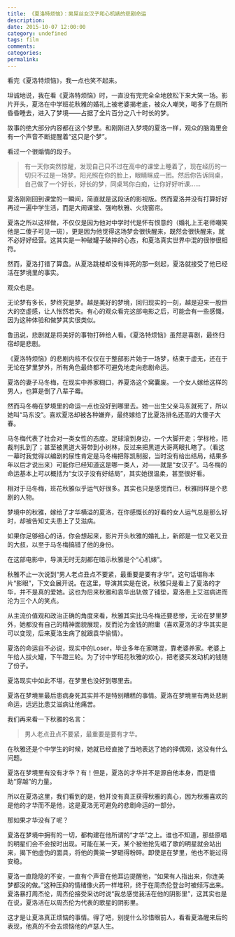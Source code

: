 ```yaml
---
title: 《夏洛特烦恼》：男屌丝女汉子和心机婊的悲剧命运
description:
date: 2015-10-07 12:00:00
category: undefined
tags: film
comments:
categories:
permalink:
---
```



看完《夏洛特烦恼》，我一点也笑不起来。

坦诚地说，我在看《夏洛特烦恼》时，一直没有完完全全地放松下来大笑一场。影片开头，夏洛在中学班花秋雅的婚礼上被老婆揭老底，被众人嘲笑，喝多了在厕所昏昏睡去，进入了梦境——占据了全片百分之八十时长的梦。

<!--more-->

故事的绝大部分内容都在这个梦里。和刚刚进入梦境的夏洛一样，观众的脑海里会有一个声音不断提醒着“这只是个梦”。

看过一个很煽情的段子。

>有一天你突然惊醒，发现自己只不过在高中的课堂上睡着了，现在经历的一切只不过是一场梦。﻿阳光照在你的脸上，眼睛眯成一团。然后你告诉同桌，自己做了一个好长，好长的梦，同桌骂你白痴，让你好好听课……

夏洛刚刚回到课堂的一瞬间，简直就是这段话的影视版。然而夏洛并没有打算好好再过一遍中学生活，而是大闹课堂、强吻秋雅、火烧窗帘。

夏洛之所以这样做，不仅仅是因为他对中学时代是怀有恨意的（婚礼上王老师嘲笑他是二傻子可见一斑），更是因为他觉得这场梦会很快醒来，既然会很快醒来，就不必好好经营。这其实是一种破罐子破摔的心态，和夏洛真实世界中混的很惨很相符。

然而，夏洛打错了算盘。从夏洛跳楼却没有摔死的那一刻起，夏洛就接受了他已经活在梦境里的事实。

观众也是。

无论梦有多长，梦终究是梦。越是美好的梦境，回归现实的一刻，越是迎来一股巨大的空虚感，让人怅然若失。有心的观众看完这部电影之后，可能会有一些感慨，因为这种体验和做梦其实很类似。

鲁迅说，悲剧就是将美好的事物打碎给人看。《夏洛特烦恼》虽然是喜剧，最终归宿却是悲剧。

《夏洛特烦恼》的悲剧内核不仅仅在于整部影片始于一场梦，结束于虚无，还在于无论在梦里梦外，所有角色最终都不可避免地走向悲剧命运。

夏洛的妻子马冬梅，在现实中养家糊口，养夏洛这个窝囊废。一个女人嫁给这样的男人，也算是倒了八辈子霉。

然而马冬梅在梦境里的命运一点也没好到哪里去。她一出生父亲马东就死了，所以她叫“马东没”。喜欢夏洛却被各种嫌弃，最终嫁给了比夏洛排名还高的大傻子大春。

马冬梅代表了社会对一类女性的态度。足球滚到身边，一个大脚开走；学标枪，把裁判扎到了；甚至被黑道大哥带到小树林，反过来把黑道大哥两眼扎瞎了。（看这一幕时我觉得以编剧的尿性肯定是马冬梅把陈凯制服，当时没有给出结局，结果多年以后才说出来）可能你已经知道这是哪一类人，对——就是“女汉子”。马冬梅的命运基本上可以概括为“女汉子没有好结局”，其实她很温柔，甚至很好看。

相对于马冬梅，班花秋雅似乎运气好很多。其实也只是感觉而已，秋雅同样是个悲剧的人物。

梦境中的秋雅，嫁给了才华横溢的夏洛，在你感慨长的好看的女人运气总是那么好时，却被告知丈夫患上了艾滋病。

如果你足够细心的话，你会想起来，影片开头秋雅的婚礼上，新郎是一位又老又丑的大叔，以至于马冬梅搞错了他的身份。

在这部电影中，导演无时无刻都在暗示秋雅是个“心机婊”。

秋雅不止一次说到“男人老点丑点不要紧，最重要是要有才华”。这句话堪称本片“影眼”，下文会展开说。在这里，导演其实是在说，秋雅只是看上了夏洛的才华，并不是真的爱她。这也为后来秋雅和袁华出轨做了铺垫，夏洛患上艾滋病进而沦为三个人的笑点。

从主流价值观和政治正确的角度来看，秋雅其实比马冬梅还要悲惨，无论在梦里梦外，她都没有自己的精神面貌展现，反而沦为金钱的附庸（喜欢夏洛的才华其实是可以变现，后来夏洛生病了就跟袁华偷情）。

夏洛的命运自不必说，现实中的Loser，毕业多年在家瞎混，靠老婆养家。老婆上午给人拔火罐，下午蹬三轮。为了讨中学班花秋雅的欢心，把老婆买发动机的钱随了份子。

夏洛现实中如此不堪，在梦里也没好到哪里去。

夏洛在梦境里最后患病身死其实并不是特别糟糕的事情。夏洛在梦境里有两处悲剧命运，远远比患艾滋病让他痛苦。

我们再来看一下秋雅的名言：

>男人老点丑点不要紧，最重要是要有才华。

在秋雅还是个中学生的时候，她就已经直接了当地表达了她的择偶观，这没有什么问题。

夏洛在梦境里有没有才华？有！但是，夏洛的才华并不是源自他本身，而是借助“穿越”的力量。

所以在夏洛这里，我们看到的是，他并没有真正获得秋雅的真心，因为秋雅喜欢的是他的才华而不是他，这是夏洛无可避免的悲剧命运的一部分。

那如果才华没有了呢？

夏洛在梦境中拥有的一切，都构建在他所谓的“才华”之上。谁也不知道，那些原唱的明星们会不会按时出现。可能在某一天，某个被他抢先唱了歌的明星就会站出来，揭下他虚伪的面具，将他的黄粱一梦砸得粉碎。即使是在梦里，他也不能过得安稳。

夏洛一直隐隐的不安，一直有个声音在他耳边提醒他，“如果有人指出来，你连美梦都没的做。”这种压抑的情绪像火药一样堆积，终于在周杰伦登台时被倾泻出来。夏洛暴打周杰伦，周杰伦接受采访时说“我总感觉我活在他的阴影里”，这其实也是在说，夏洛活在以周杰伦为代表的歌星的阴影里。

这才是让夏洛真正烦恼的事情。得了吧，别提什么珍惜眼前人，看看夏洛醒来后的表现，他真的不会去烦恼他的卢瑟人生。

